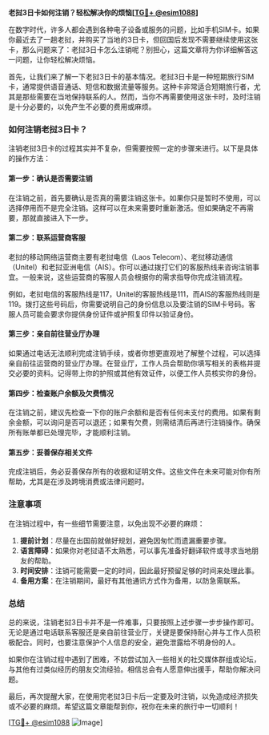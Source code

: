 **老挝3日卡如何注销？轻松解决你的烦恼[[TG💪+ @esim1088](https://t.me/s/esim1088)]**

在数字时代，许多人都会遇到各种电子设备或服务的问题，比如手机SIM卡。如果你最近去了一趟老挝，并购买了当地的3日卡，但回国后发现不需要继续使用这张卡，那么问题来了：老挝3日卡怎么注销呢？别担心，这篇文章将为你详细解答这一问题，让你轻松解决烦恼。

首先，让我们来了解一下老挝3日卡的基本情况。老挝3日卡是一种短期旅行SIM卡，通常提供语音通话、短信和数据流量等服务。这种卡非常适合短期旅行者，尤其是那些需要在当地保持联系的人。然而，当你不再需要使用这张卡时，及时注销是十分必要的，以免产生不必要的费用或麻烦。

### 如何注销老挝3日卡？

注销老挝3日卡的过程其实并不复杂，但需要按照一定的步骤来进行。以下是具体的操作方法：

#### 第一步：确认是否需要注销

在注销之前，首先要确认是否真的需要注销这张卡。如果你只是暂时不使用，可以选择停用而不是完全注销。这样可以在未来需要时重新激活。但如果确定不再需要，那就直接进入下一步。

#### 第二步：联系运营商客服

老挝的移动网络运营商主要有老挝电信（Laos Telecom）、老挝移动通信（Unitel）和老挝亚洲电信（AIS）。你可以通过拨打它们的客服热线来咨询注销事宜。一般来说，这些运营商的客服人员会根据你的需求指导你完成注销流程。

例如，老挝电信的客服热线是117，Unitel的客服热线是111，而AIS的客服热线则是119。拨打这些号码后，你需要说明自己的身份信息以及要注销的SIM卡号码。客服人员可能会要求你提供身份证件或护照复印件以验证身份。

#### 第三步：亲自前往营业厅办理

如果通过电话无法顺利完成注销手续，或者你想更直观地了解整个过程，可以选择亲自前往运营商的营业厅办理。在营业厅，工作人员会帮助你填写相关的表格并提交必要的资料。记得带上你的护照或其他有效证件，以便工作人员核实你的身份。

#### 第四步：检查账户余额及欠费情况

在注销之前，建议先检查一下你的账户余额和是否有任何未支付的费用。如果有剩余金额，可以询问是否可以退还；如果有欠费，则需结清后再进行注销操作。确保所有账单都已处理完毕，才能顺利注销。

#### 第五步：妥善保存相关文件

完成注销后，务必妥善保存所有的收据和证明文件。这些文件在未来可能对你有所帮助，尤其是在涉及跨境消费或法律问题时。

### 注意事项

在注销过程中，有一些细节需要注意，以免出现不必要的麻烦：

1. **提前计划**：尽量在出国前就做好规划，避免因匆忙而遗漏重要步骤。
2. **语言障碍**：如果你对老挝语不太熟悉，可以事先准备好翻译软件或寻求当地朋友的帮助。
3. **时间安排**：注销可能需要一定的时间，因此最好预留足够的时间来处理此事。
4. **备用方案**：在注销期间，最好有其他通讯方式作为备用，以防急需联系。

### 总结

总的来说，注销老挝3日卡并不是一件难事，只要按照上述步骤一步步操作即可。无论是通过电话联系客服还是亲自前往营业厅，关键是要保持耐心并与工作人员积极配合。同时，也要注意保护个人信息的安全，避免泄露给不明身份的人。

如果你在注销过程中遇到了困难，不妨尝试加入一些相关的社交媒体群组或论坛，与其他有过类似经历的朋友交流经验。相信总会有人愿意伸出援手，帮助你解决问题。

最后，再次提醒大家，在使用完老挝3日卡后一定要及时注销，以免造成经济损失或不必要的麻烦。希望这篇文章能帮到你，祝你在未来的旅行中一切顺利！

[[TG💪+ @esim1088](https://t.me/s/esim1088) ![Image](https://i.postimg.cc/4NQfJmqS/Snipaste-2025-05-13-00-14-12.png)]